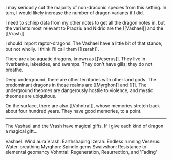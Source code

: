 I may seriously cut the majority of non-draconic species from this setting.  In turn, I would likely increase the number of dragon variants if I did.

I need to schlep data from my other notes to get all the dragon notes in, but the variants most relevant to Praoziu and Nidrio are the [[Vashael]] and the [[Vrash]].

I should import raptor-dragons.  The Vashael have a little bit of that stance, but not wholly.  I think I'll call them [[Izerah]].

There are also aquatic dragons, known as [[Veserus]].  They live in riverbanks, lakesides, and swamps.  They don't have gills; they do not breathe.

Deep underground, there are other territories with other land gods.  The predominant dragons in those realms are [[Myrghon]] and [[]].  The underground theomes are dangerously hostile to violence, and mystic theomes are ubiquitous.

On the surface, there are also [[Vohntrai]], whose memories stretch back about four hundred years.  They have good memories, to a point.

---
The Vashael and the Vrash have magical gifts.  If I give each kind of dragon a magical gift...

Vashael:  Wind aura
Vrash:  Earthshaping
Izerah:  Endless running
Veserus:  Water-breathing
Myrghon:  Spindle gems
Swaivshon:  Resistance to elemental geomancy
Vohntrai:  Regeneration, Resurrection, and 'Fading'